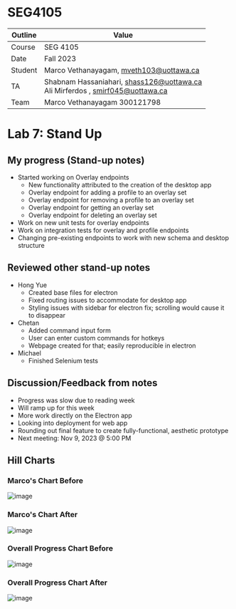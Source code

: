 # SEG4105

| Outline | Value |
| --- | --- |
| Course | SEG 4105 |
| Date | Fall 2023 |
| Student | Marco Vethanayagam, mveth103@uottawa.ca |
| TA | Shabnam Hassaniahari, shass126@uottawa.ca <br> Ali Mirferdos , smirf045@uottawa.ca| 
| Team | Marco Vethanayagam 300121798 <br>|

# Lab 7: Stand Up

## My progress (Stand-up notes)
- Started working on Overlay endpoints
  - New functionality attributed to the creation of the desktop app
  - Overlay endpoint for adding a profile to an overlay set
  - Overlay endpoint for removing a profile to an overlay set
  - Overlay endpoint for getting an overlay set
  - Overlay endpoint for deleting an overlay set
-  Work on new unit tests for overlay endpoints
-  Work on integration tests for overlay and profile endpoints
-  Changing pre-existing endpoints to work with new schema and desktop structure

## Reviewed other stand-up notes
- Hong Yue
    - Created base files for electron
    - Fixed routing issues to accommodate for desktop app
    - Styling issues with sidebar for electron fix; scrolling would cause it to disappear
- Chetan
    - Added command input form
    - User can enter custom commands for hotkeys
    - Webpage created for that; easily reproducible in electron
- Michael
    - Finished Selenium tests
 

## Discussion/Feedback from notes
- Progress was slow due to reading week
- Will ramp up for this week
- More work directly on the Electron app
- Looking into deployment for web app
- Rounding out final feature to create fully-functional, aesthetic prototype
- Next meeting: Nov 9, 2023 @ 5:00 PM

## Hill Charts
### Marco's Chart Before
![image](https://github.com/Macomatic/seg4105_playground/assets/29697062/9549d691-11a2-475a-a27b-d740c4c0624f)

### Marco's Chart After
![image](https://github.com/Macomatic/seg4105_playground/assets/29697062/1530c06b-6b33-4a3e-9cb2-dd21976cd21e)

### Overall Progress Chart Before
![image](https://github.com/Macomatic/seg4105_playground/assets/29697062/7e2b2e28-1c74-401f-be10-abe0e8974219)

### Overall Progress Chart After
![image](https://github.com/Macomatic/seg4105_playground/assets/29697062/9c671619-14f2-41f2-b5af-f0c40adae45e)


